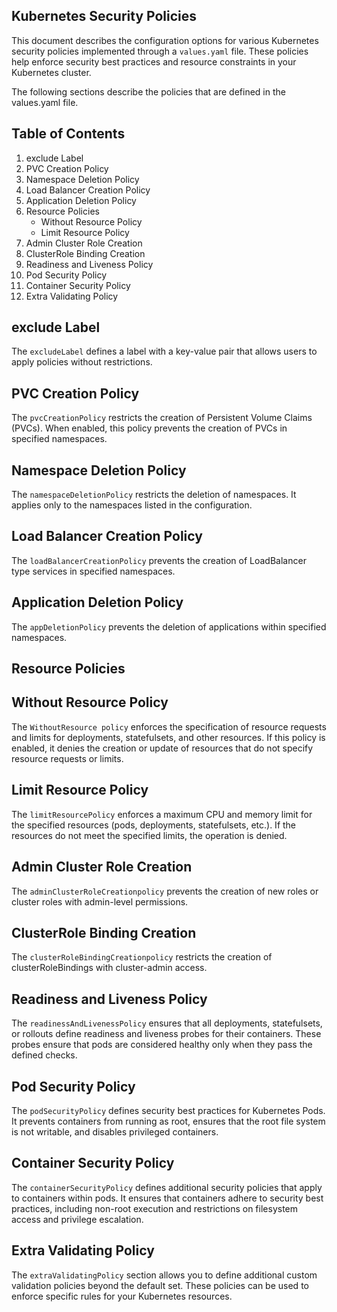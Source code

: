 ## Kubernetes Security Policies

This document describes the configuration options for various Kubernetes security policies implemented through a ```values.yaml``` file. These policies help enforce security best practices and resource constraints in your Kubernetes cluster.

The following sections describe the policies that are defined in the values.yaml file.

## Table of Contents

1. exclude Label
2. PVC Creation Policy
3. Namespace Deletion Policy
4. Load Balancer Creation Policy
5. Application Deletion Policy
6. Resource Policies
    - Without Resource Policy
    - Limit Resource Policy
7. Admin Cluster Role Creation
8. ClusterRole Binding Creation
9. Readiness and Liveness Policy
10. Pod Security Policy
11. Container Security Policy
12. Extra Validating Policy

## exclude Label

The ```excludeLabel``` defines a label with a key-value pair that allows users to apply policies without restrictions.

## PVC Creation Policy

The ```pvcCreationPolicy``` restricts the creation of Persistent Volume Claims (PVCs). When enabled, this policy prevents the creation of PVCs in specified namespaces.

## Namespace Deletion Policy

The ```namespaceDeletionPolicy``` restricts the deletion of namespaces. It applies only to the namespaces listed in the configuration.

## Load Balancer Creation Policy

The ```loadBalancerCreationPolicy``` prevents the creation of LoadBalancer type services in specified namespaces.

## Application Deletion Policy

The ```appDeletionPolicy``` prevents the deletion of applications within specified namespaces.

## Resource Policies
   ## Without Resource Policy
The ```WithoutResource policy``` enforces the specification of resource requests and limits for deployments, statefulsets, and other resources. If this policy is enabled, it denies the creation or update of resources that do not specify resource requests or limits.
   ## Limit Resource Policy
The ```limitResourcePolicy``` enforces a maximum CPU and memory limit for the specified resources (pods, deployments, statefulsets, etc.). If the resources do not meet the specified limits, the operation is denied.

## Admin Cluster Role Creation

   The ```adminClusterRoleCreationpolicy``` prevents the creation of new roles or cluster roles with admin-level permissions.

## ClusterRole Binding Creation
   
   The ```clusterRoleBindingCreationpolicy``` restricts the creation of clusterRoleBindings with cluster-admin access.

## Readiness and Liveness Policy
   
   The ```readinessAndLivenessPolicy``` ensures that all deployments, statefulsets, or rollouts define readiness and liveness probes for their containers. These probes ensure that pods are considered healthy only when they pass the defined checks.

## Pod Security Policy

   The ```podSecurityPolicy``` defines security best practices for Kubernetes Pods. It prevents containers from running as root, ensures that the root file system is not writable, and disables privileged containers.

## Container Security Policy
   
   The ```containerSecurityPolicy``` defines additional security policies that apply to containers within pods. It ensures that containers adhere to security best practices, including non-root execution and restrictions on filesystem access and privilege escalation.

## Extra Validating Policy
   
   The ```extraValidatingPolicy``` section allows you to define additional custom validation policies beyond the default set. These policies can be used to enforce specific rules for your Kubernetes resources.